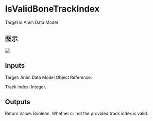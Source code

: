 # IsValidBoneTrackIndex

Target is Anim Data Model

## 图示

![]($-20221218-17540034.png)

## Inputs

Target: Anim Data Model Object Reference.

Track Index: Integer.  

## Outputs

Return Value: Boolean. Whether or not the provided track index is valid.

